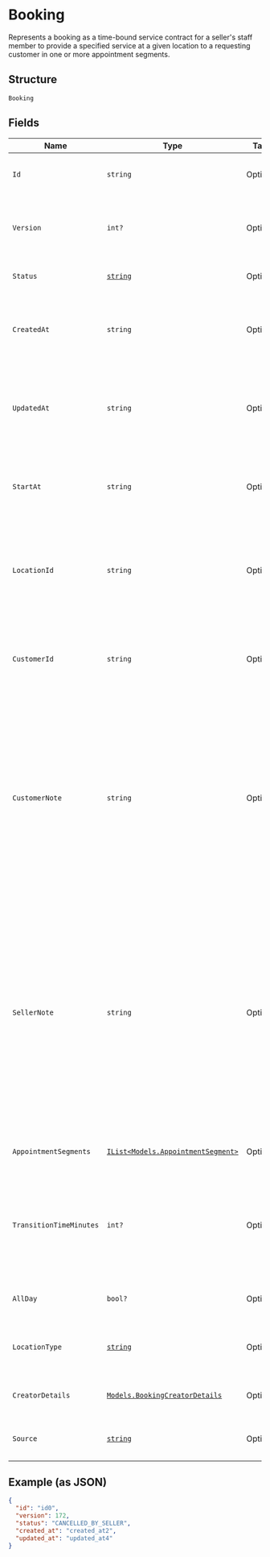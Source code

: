 
# Booking

Represents a booking as a time-bound service contract for a seller's staff member to provide a specified service
at a given location to a requesting customer in one or more appointment segments.

## Structure

`Booking`

## Fields

| Name | Type | Tags | Description |
|  --- | --- | --- | --- |
| `Id` | `string` | Optional | A unique ID of this object representing a booking. |
| `Version` | `int?` | Optional | The revision number for the booking used for optimistic concurrency. |
| `Status` | [`string`](/doc/models/booking-status.md) | Optional | Supported booking statuses. |
| `CreatedAt` | `string` | Optional | The RFC 3339 timestamp specifying the creation time of this booking. |
| `UpdatedAt` | `string` | Optional | The RFC 3339 timestamp specifying the most recent update time of this booking. |
| `StartAt` | `string` | Optional | The RFC 3339 timestamp specifying the starting time of this booking. |
| `LocationId` | `string` | Optional | The ID of the [Location](/doc/models/location.md) object representing the location where the booked service is provided. |
| `CustomerId` | `string` | Optional | The ID of the [Customer](/doc/models/customer.md) object representing the customer receiving the booked service. |
| `CustomerNote` | `string` | Optional | The free-text field for the customer to supply notes about the booking. For example, the note can be preferences that cannot be expressed by supported attributes of a relevant [CatalogObject](/doc/models/catalog-object.md) instance.<br>**Constraints**: *Maximum Length*: `4096` |
| `SellerNote` | `string` | Optional | The free-text field for the seller to supply notes about the booking. For example, the note can be preferences that cannot be expressed by supported attributes of a specific [CatalogObject](/doc/models/catalog-object.md) instance.<br>This field should not be visible to customers.<br>**Constraints**: *Maximum Length*: `4096` |
| `AppointmentSegments` | [`IList<Models.AppointmentSegment>`](/doc/models/appointment-segment.md) | Optional | A list of appointment segments for this booking. |
| `TransitionTimeMinutes` | `int?` | Optional | Additional time at the end of a booking.<br>Applications should not make this field visible to customers of a seller. |
| `AllDay` | `bool?` | Optional | Whether the booking is of a full business day. |
| `LocationType` | [`string`](/doc/models/business-appointment-settings-booking-location-type.md) | Optional | Supported types of location where service is provided. |
| `CreatorDetails` | [`Models.BookingCreatorDetails`](/doc/models/booking-creator-details.md) | Optional | Information about a booking creator. |
| `Source` | [`string`](/doc/models/booking-booking-source.md) | Optional | Supported sources a booking was created from. |

## Example (as JSON)

```json
{
  "id": "id0",
  "version": 172,
  "status": "CANCELLED_BY_SELLER",
  "created_at": "created_at2",
  "updated_at": "updated_at4"
}
```

